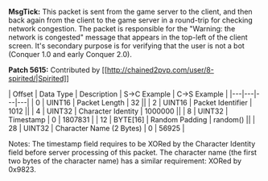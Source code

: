 **MsgTick:** This packet is sent from the game server to the client, and then back again from the client to the game server in a round-trip for checking network congestion. The packet is responsible for the "Warning: the network is congested" message that appears in the top-left of the client screen. It's secondary purpose is for verifying that the user is not a bot (Conquer 1.0 and early Conquer 2.0).

**Patch 5615:** Contributed by [[http://chained2pvp.com/user/8-spirited/|Spirited]]

| Offset | Data Type | Description | S->C Example | C->S Example |
|---|---|---|---|
| 0 | UINT16 | Packet Length | 32 ||
| 2 | UINT16 | Packet Identifier | 1012 ||
| 4 | UINT32 | Character Identity | 1000000 ||
| 8 | UINT32 | Timestamp | 0 | 1807831 |
| 12 | BYTE[16] | Random Padding | random() ||
| 28 | UINT32 | Character Name (2 Bytes) | 0 | 56925 |

Notes: The timestamp field requires to be XORed by the Character Identity field before server processing of this packet. The character name (the first two bytes of the character name) has a similar requirement: XORed by 0x9823.
